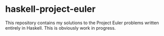 # haskell-project-euler

This repository contains my solutions to the Project Euler problems written entirely in Haskell. This is obviously work in progress.

